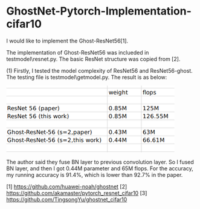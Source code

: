 # GhostNet-Pytorch-Implementation-cifar10

I would like to implement the Ghost-ResNet56[1]. 

The implementation of Ghost-ResNet56 was inclueded in testmodel\resnet.py. The basic ResNet structure was copied from [2]. 

(1) Firstly, I tested the model complexity of ResNet56 and ResNet56-ghost. The testing file is testmodel\getmodel.py. The result is as below:


![](https://github.com/U-C-J/GhostNet-Pytorch-Implementation-cifar10/blob/master/Screenshot%20from%202020-08-04%2014-58-08.png)

The author said they fuse BN layer to previous convolution layer. So I fused BN layer, and then I got 0.44M parameter and 65M flops. For the accuracy, my running accuracy is 91.4%, which is lower than 92.7% in the paper. 



[1] https://github.com/huawei-noah/ghostnet
[2] https://github.com/akamaster/pytorch_resnet_cifar10
[3] https://github.com/TingsongYu/ghostnet_cifar10
